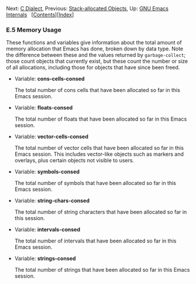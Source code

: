 <!-- This is the GNU Emacs Lisp Reference Manual
corresponding to Emacs version 27.2.

Copyright (C) 1990-1996, 1998-2021 Free Software Foundation,
Inc.

Permission is granted to copy, distribute and/or modify this document
under the terms of the GNU Free Documentation License, Version 1.3 or
any later version published by the Free Software Foundation; with the
Invariant Sections being "GNU General Public License," with the
Front-Cover Texts being "A GNU Manual," and with the Back-Cover
Texts as in (a) below.  A copy of the license is included in the
section entitled "GNU Free Documentation License."

(a) The FSF's Back-Cover Text is: "You have the freedom to copy and
modify this GNU manual.  Buying copies from the FSF supports it in
developing GNU and promoting software freedom." -->

<!-- Created by GNU Texinfo 6.7, http://www.gnu.org/software/texinfo/ -->

Next: [C Dialect](C-Dialect.html), Previous: [Stack-allocated Objects](Stack_002dallocated-Objects.html), Up: [GNU Emacs Internals](GNU-Emacs-Internals.html)   \[[Contents](index.html#SEC_Contents "Table of contents")]\[[Index](Index.html "Index")]

### E.5 Memory Usage

These functions and variables give information about the total amount of memory allocation that Emacs has done, broken down by data type. Note the difference between these and the values returned by `garbage-collect`; those count objects that currently exist, but these count the number or size of all allocations, including those for objects that have since been freed.

*   Variable: **cons-cells-consed**

    The total number of cons cells that have been allocated so far in this Emacs session.

<!---->

*   Variable: **floats-consed**

    The total number of floats that have been allocated so far in this Emacs session.

<!---->

*   Variable: **vector-cells-consed**

    The total number of vector cells that have been allocated so far in this Emacs session. This includes vector-like objects such as markers and overlays, plus certain objects not visible to users.

<!---->

*   Variable: **symbols-consed**

    The total number of symbols that have been allocated so far in this Emacs session.

<!---->

*   Variable: **string-chars-consed**

    The total number of string characters that have been allocated so far in this session.

<!---->

*   Variable: **intervals-consed**

    The total number of intervals that have been allocated so far in this Emacs session.

<!---->

*   Variable: **strings-consed**

    The total number of strings that have been allocated so far in this Emacs session.
